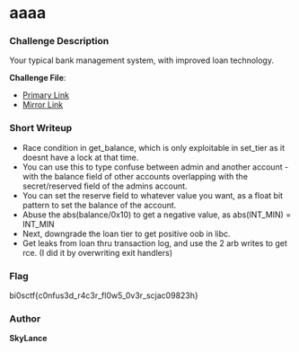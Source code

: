 # aaaa

### Challenge Description

Your typical bank management system, with improved loan technology.

**Challenge File**:
+ [Primary Link](https://drive.google.com/file/d/1BKdRDV2184fap4hyh6QA497hBRBe1TAh/view?usp=sharing)
+ [Mirror Link](https://mega.nz/file/sHcQWYYR#_Yug0upeTMMLldnqh9cRbvEI_CHwFus4DyMhtcp_gbI)

### Short Writeup

- Race condition in get_balance, which is only exploitable in set_tier as it doesnt have a lock at that time.
- You can use this to type confuse between admin and another account - with the balance field of other accounts overlapping with the secret/reserved field of the admins account.
- You can set the reserve field to whatever value you want, as a float bit pattern to set the balance of the account.
- Abuse the abs(balance/0x10) to get a negative value, as abs(INT_MIN) = INT_MIN
- Next, downgrade the loan tier to get positive oob in libc.
- Get leaks from loan thru transaction log, and use the 2 arb writes to get rce. (I did it by overwriting exit handlers) 

### Flag

bi0sctf{c0nfus3d_r4c3r_fl0w5_0v3r_scjac09823h}

### Author

**SkyLance**
